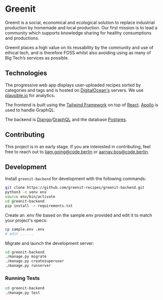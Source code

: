 # Greenit

Greenit is a social, economical and ecological solution to replace industrial production by homemade and local production. Our first mission is to lead a community which supports knowledge sharing for healthy consumptions and productions.

Greenit places a high value on its reusability by the community and use of ethical tech, and is therefore FOSS whilst also avoiding using as many of Big Tech’s services as possible.


## Technologies

The progressive web app displays user-uploaded recipes sorted by categories and tags and is hosted on [DigitalOcean's](https://try.digitalocean.com/developer-brand-nofto/?utm_campaign=emea_brand-no-fto_kw_en_cpc&utm_adgroup=digitalocean_exact_exact&_keyword=digital%20ocean&_device=c&_adposition=&utm_content=conversion&utm_medium=cpc&utm_source=google&gclid=CjwKCAjwj6SEBhAOEiwAvFRuKPht-tyNGYt1NdkuSOOknBkfAxPBa8xCCiU0hH_GOQVUh6REBXUqRRoCm1cQAvD_BwE) servers. We use [plausible.io](https://plausible.io/) for analytics.

The frontend is built using the [Tailwind Framework](https://github.com/tailwindlabs/tailwindcss) on top of [React](https://reactjs.org/). [Apollo](https://github.com/apollographql) is used to handle GraphQL.

The backend is [Django](https://github.com/django/django)/[GraphQL](https://github.com/graphql) and the database [Postgres](https://www.postgresql.org/).

## Contributing

This project is in an early stage. If you are interested in contributing, feel free to reach out to [liam.going@code.berlin](mailto:liam.going@code.berlin) or [aarnav.bos@code.berlin](mailto:aarnav.bos@code.berlin).

## Development

Install ```greenit-backend``` for development with the following commands:

```bash
git clone https://github.com/greenit-recipes/greenit-backend.git
python3 -m venv env
source env/bin/activate
cd greenit-backend
pip install -r requirements.txt
```
Create an .env file based on the sample.env provided and edit it to match your project's specs:
```bash
cp sample.env .env
# edit ......
```

Migrate and launch the development server:

```bash
cd greenit-backend
./manage.py migrate
./manage.py createsuperuser
./manage.py runserver
```

### Running Tests

```bash
cd greenit-backend
./manage.py test
```

